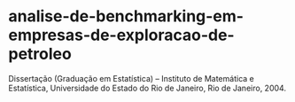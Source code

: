 # analise-de-benchmarking-em-empresas-de-exploracao-de-petroleo
Dissertação (Graduação em Estatística) – Instituto de Matemática e Estatística, Universidade do Estado do Rio de Janeiro, Rio de Janeiro, 2004.
